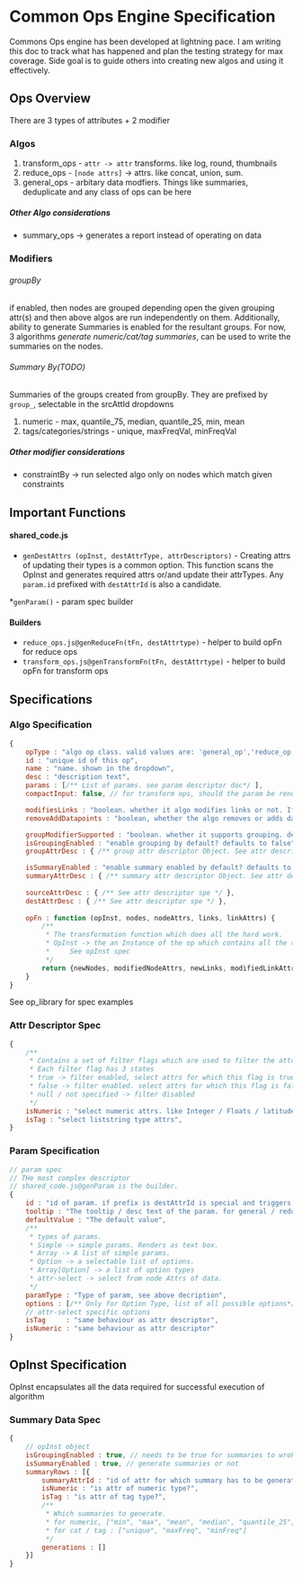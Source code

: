 # Common Ops Engine Specification
Commons Ops engine has been developed at lightning pace. I am writing this doc to track what has happened and plan the testing strategy for max coverage.
Side goal is to guide others into creating new algos and using it effectively.


## Ops Overview
There are 3 types of attributes + 2 modifier
### Algos
1. transform_ops - `attr -> attr` transforms. like log, round, thumbnails
2. reduce_ops - `[node attrs]` -> attrs. like concat, union, sum.
3. general_ops - arbitary data modfiers. Things like summaries, deduplicate and any class of ops can be here

##### Other Algo considerations
* summary_ops -> generates a report instead of operating on data

### Modifiers
###### groupBy
if enabled, then nodes are grouped depending open the given grouping attr(s) and then above algos are run independently on them. Additionally, ability to generate Summaries is enabled for the resultant groups.
For now, 3 algorithms _generate numeric/cat/tag summaries_, can be used to write the summaries on the nodes. 

###### Summary By(TODO)
Summaries of the groups created from groupBy. They are prefixed by `group_`, selectable in the srcAttId dropdowns

1. numeric - max, quantile_75, median, quantile_25, min, mean
2. tags/categories/strings - unique, maxFreqVal, minFreqVal

##### Other modifier considerations
* constraintBy -> run selected algo only on nodes which match given constraints

## Important Functions
#### shared_code.js

* `genDestAttrs (opInst, destAttrType, attrDescriptors)` - Creating attrs of updating their types is a common option. This function scans the OpInst and generates required attrs or/and update their attrTypes. Any `param.id` prefixed with `destAttrId` is also a candidate.

*`genParam()` - param spec builder

#### Builders
* `reduce_ops.js@genReduceFn(tFn, destAttrtype)` - helper to build opFn for reduce ops
* `transform_ops.js@genTransformFn(tFn, destAttrtype)` - helper to build opFn for transform ops


## Specifications

### Algo Specification
```js
{
    opType : "algo op class. valid values are: 'general_op','reduce_op' and 'transform_op'",
    id : "unique id of this op",
    name : "name. shown in the dropdown",
    desc : "description text",
    params : [/** List of params. see param descriptor doc*/ ],
    compactInput: false, // for transform ops, should the param be rendered in line or on the next line

    modifiesLinks : "boolean. whether it algo modifies links or not. If true, then the system ensures it gets the network data as well",
    removeAddDatapoints : "boolean, whether the algo removes or adds datapoints to the dataset. By default, algos can only update datapoints",

    groupModifierSupported : "boolean. whether it supports grouping. defaults to true",
    isGroupingEnabled : "enable grouping by default? defaults to false",
    groupAttrDesc : { /** group attr descriptor Object. See attr descriptor spec */ }

    isSummaryEnabled : "enable summary enabled by default? defaults to false. Summaries are only shown when groups are visible",
    summaryAttrDesc : { /** summary attr descriptor Object. See attr descriptor spec */ }
    
    sourceAttrDesc : { /** See attr descriptor spe */ },
    destAttrDesc : { /** See attr descriptor spe */ },
    
    opFn : function (opInst, nodes, nodeAttrs, links, linkAttrs) {
        /**
         * The transformation function which does all the hard work.
         * OpInst -> the an Instance of the op which contains all the things needed to run the code.
         *     See opInst spec
         */
        return {newNodes, modifiedNodeAttrs, newLinks, modifiedLinkAttrs};
    }
}
```
See op_library for spec examples

### Attr Descriptor Spec
```js
{
    /**
     * Contains a set of filter flags which are used to filter the attr listing.
     * Each filter flag has 3 states
     * true -> filter enabled, select attrs for which this flag is true
     * false -> filter enabled. select attrs for which this flag is false
     * null / not specified -> filter disabled
     */
    isNumeric : "select numeric attrs. like Integer / Floats / latitude / longitude / timestamps",
    isTag : "select liststring type attrs",
}
```

### Param Specification
```js
// param spec
// THe most complex descriptor
// shared_code.js@genParam is the builder.
{
    id : "id of param. if prefix is destAttrId is special and triggers attribute generation in genDestAttrs()"
    tooltip : "The tooltip / desc text of the param. for general / reduce ops, this is shown as description",
    defaultValue : "The default value",
    /**
     * types of params.
     * Simple -> simple params. Renders as text box.
     * Array -> A list of simple params.
     * Option -> a selectable list of options. 
     * Array[Option] -> a list of option types
     * attr-select -> select from node Attrs of data.
     */
    paramType : "Type of param, see above decription",
    options : [/** Only for Option Type, list of all possible options*/],
    // attr-select specific options
    isTag     : "same behaviour as attr descriptor",
    isNumeric : "same behaviour as attr descriptor"
}
```

## OpInst Specification
OpInst encapsulates all the data required for successful execution of algorithm

### Summary Data Spec
```js
{
	// opInst object
	isGroupingEnabled : true, // needs to be true for summaries to wrok
	isSummaryEnabled : true, // generate summaries or not
	summaryRows : [{
		summaryAttrId : "id of attr for which summary has to be generated",
		isNumeric : "is attr of numeric type?",
		isTag : "is attr of tag type?",
		/**
		 * Which summaries to generate.
		 * for numeric, ["min", "max", "mean", "median", "quantile_25", "quantile_75"]
		 * for cat / tag : ["unique", "maxFreq", "minFreq"]
		 */
		generations : []
	}]
}
```
